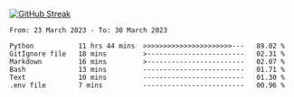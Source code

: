 [![GitHub Streak](https://streak-stats.demolab.com?user=renren-017&theme=sea&hide_border=true&background=DD272700)](https://git.io/streak-stats)

<!--START_SECTION:waka-->

```text
From: 23 March 2023 - To: 30 March 2023

Python           11 hrs 44 mins  >>>>>>>>>>>>>>>>>>>>>>---   89.02 %
GitIgnore file   18 mins         >------------------------   02.31 %
Markdown         16 mins         >------------------------   02.07 %
Bash             13 mins         -------------------------   01.71 %
Text             10 mins         -------------------------   01.30 %
.env file        7 mins          -------------------------   00.96 %
```

<!--END_SECTION:waka-->
